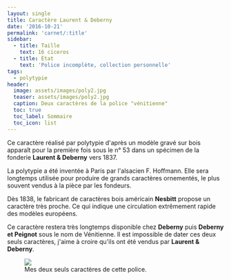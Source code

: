 ```yaml
---
layout: single
title: Caractère Laurent & Deberny
date: '2016-10-21'
permalink: 'carnet/:title'
sidebar:
  - title: Taille
    text: 16 ciceros
  - title: État
    text: 'Police incomplète, collection personnelle'
tags:
  - polytypie
header:
  image: assets/images/poly2.jpg
  teaser: assets/images/poly2.jpg
  caption: Deux caractères de la police "vénitienne"
  toc: true
  toc_label: Sommaire
  toc_icon: list
---
```


Ce caractère réalisé par polytypie d'après un modèle gravé sur bois apparaît pour la première fois sous le n° 53 dans un spécimen de la fonderie **Laurent & Deberny** vers 1837.<br>

La polytypie a été inventée à Paris par l'alsacien F. Hoffmann. Elle sera longtemps utilisée pour produire de grands caractères ornementés, le plus souvent vendus à la pièce par les fondeurs.

Dès 1838, le fabricant de caractères bois américain **Nesbitt** propose un caractère très proche. Ce qui indique une circulation extrêmement rapide des modèles européens.

Ce caractère restera très longtemps disponible chez **Deberny** puis **Deberny et Peignot** sous le nom de Vénitienne. Il est impossible de dater ces deux seuls caractères, j'aime à croire qu'ils ont été vendus par **Laurent & Deberny**.

<figure>
  <a href="{{ site.baseurl }}/assets/images/poly1.jpg">
  <img src="{{ site.baseurl }}/assets/images/poly1.jpg">
</a>
  <figcaption>Mes deux seuls caractères de cette police.</figcaption>
</figure>
